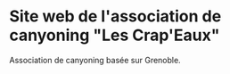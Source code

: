 # Site web de l'association de canyoning "Les Crap'Eaux"

Association de canyoning basée sur Grenoble.
